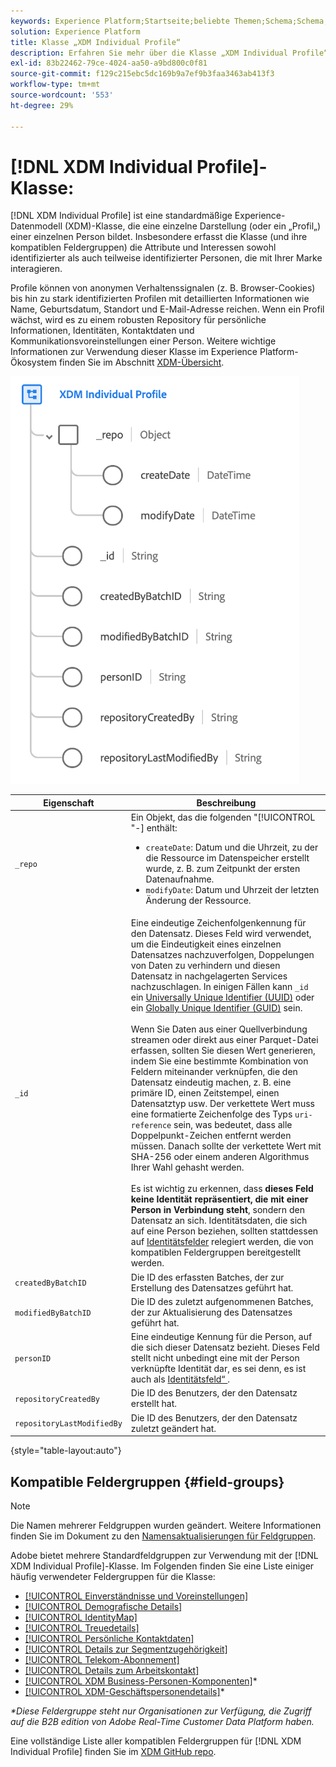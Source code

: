 ```yaml
---
keywords: Experience Platform;Startseite;beliebte Themen;Schema;Schema;XDM;individuelles Profil;Felder;Schemas;Schemata;identityMap;identität zuordnen;Identität zuordnen;Schema-Design;map;Map;Vereinigungsschema;Vereinigung
solution: Experience Platform
title: Klasse „XDM Individual Profile“
description: Erfahren Sie mehr über die Klasse „XDM Individual Profile“.
exl-id: 83b22462-79ce-4024-aa50-a9bd800c0f81
source-git-commit: f129c215ebc5dc169b9a7ef9b3faa3463ab413f3
workflow-type: tm+mt
source-wordcount: '553'
ht-degree: 29%

---
```


# [!DNL XDM Individual Profile]-Klasse:

[!DNL XDM Individual Profile] ist eine standardmäßige Experience-Datenmodell (XDM)-Klasse, die eine einzelne Darstellung (oder ein „Profil„) einer einzelnen Person bildet. Insbesondere erfasst die Klasse (und ihre kompatiblen Feldergruppen) die Attribute und Interessen sowohl identifizierter als auch teilweise identifizierter Personen, die mit Ihrer Marke interagieren.

Profile können von anonymen Verhaltenssignalen (z. B. Browser-Cookies) bis hin zu stark identifizierten Profilen mit detaillierten Informationen wie Name, Geburtsdatum, Standort und E-Mail-Adresse reichen. Wenn ein Profil wächst, wird es zu einem robusten Repository für persönliche Informationen, Identitäten, Kontaktdaten und Kommunikationsvoreinstellungen einer Person. Weitere wichtige Informationen zur Verwendung dieser Klasse im Experience Platform-Ökosystem finden Sie im Abschnitt [XDM-Übersicht](../home.md#data-behaviors).

![Ein Schemadiagramm für die Klasse „XDM Individual Profile“.](../images/classes/individual-profile.png)

| Eigenschaft | Beschreibung |
| --- | --- |
| `_repo` | Ein Objekt, das die folgenden &quot;[!UICONTROL &quot;-] enthält: <ul><li>`createDate`: Datum und die Uhrzeit, zu der die Ressource im Datenspeicher erstellt wurde, z. B. zum Zeitpunkt der ersten Datenaufnahme.</li><li>`modifyDate`: Datum und Uhrzeit der letzten Änderung der Ressource.</li></ul> |
| `_id` | Eine eindeutige Zeichenfolgenkennung für den Datensatz. Dieses Feld wird verwendet, um die Eindeutigkeit eines einzelnen Datensatzes nachzuverfolgen, Doppelungen von Daten zu verhindern und diesen Datensatz in nachgelagerten Services nachzuschlagen. In einigen Fällen kann `_id` ein [Universally Unique Identifier (UUID)](https://tools.ietf.org/html/rfc4122) oder ein [Globally Unique Identifier (GUID)](https://docs.microsoft.com/de-de/dotnet/api/system.guid?view=net-5.0) sein.<br><br>Wenn Sie Daten aus einer Quellverbindung streamen oder direkt aus einer Parquet-Datei erfassen, sollten Sie diesen Wert generieren, indem Sie eine bestimmte Kombination von Feldern miteinander verknüpfen, die den Datensatz eindeutig machen, z. B. eine primäre ID, einen Zeitstempel, einen Datensatztyp usw. Der verkettete Wert muss eine formatierte Zeichenfolge des Typs `uri-reference` sein, was bedeutet, dass alle Doppelpunkt-Zeichen entfernt werden müssen. Danach sollte der verkettete Wert mit SHA-256 oder einem anderen Algorithmus Ihrer Wahl gehasht werden.<br><br>Es ist wichtig zu erkennen, dass **dieses Feld keine Identität repräsentiert, die mit einer Person in Verbindung steht**, sondern den Datensatz an sich. Identitätsdaten, die sich auf eine Person beziehen, sollten stattdessen auf [Identitätsfelder](../schema/composition.md#identity) relegiert werden, die von kompatiblen Feldergruppen bereitgestellt werden. |
| `createdByBatchID` | Die ID des erfassten Batches, der zur Erstellung des Datensatzes geführt hat. |
| `modifiedByBatchID` | Die ID des zuletzt aufgenommenen Batches, der zur Aktualisierung des Datensatzes geführt hat. |
| `personID` | Eine eindeutige Kennung für die Person, auf die sich dieser Datensatz bezieht. Dieses Feld stellt nicht unbedingt eine mit der Person verknüpfte Identität dar, es sei denn, es ist auch als [Identitätsfeld“ &#x200B;](../schema/composition.md#identity). |
| `repositoryCreatedBy` | Die ID des Benutzers, der den Datensatz erstellt hat. |
| `repositoryLastModifiedBy` | Die ID des Benutzers, der den Datensatz zuletzt geändert hat. |

{style="table-layout:auto"}

## Kompatible Feldergruppen {#field-groups}

>[!NOTE]
>
>Die Namen mehrerer Feldgruppen wurden geändert. Weitere Informationen finden Sie im Dokument zu den [Namensaktualisierungen für Feldgruppen](../field-groups/name-updates.md).

Adobe bietet mehrere Standardfeldgruppen zur Verwendung mit der [!DNL XDM Individual Profile]-Klasse. Im Folgenden finden Sie eine Liste einiger häufig verwendeter Feldergruppen für die Klasse:

* [[!UICONTROL Einverständnisse und Voreinstellungen]](../field-groups/profile/consents.md)
* [[!UICONTROL Demografische Details]](../field-groups/profile/demographic-details.md)
* [[!UICONTROL IdentityMap]](../field-groups/profile/identitymap.md)
* [[!UICONTROL Treuedetails]](../field-groups/profile/loyalty-details.md)
* [[!UICONTROL Persönliche Kontaktdaten]](../field-groups/profile/personal-contact-details.md)
* [[!UICONTROL Details zur Segmentzugehörigkeit]](../field-groups/profile/segmentation.md)
* [[!UICONTROL Telekom-Abonnement]](../field-groups/profile/telecom-subscription.md)
* [[!UICONTROL Details zum Arbeitskontakt]](../field-groups/profile/work-contact-details.md)
* [[!UICONTROL XDM Business-Personen-Komponenten]](../field-groups/profile/business-person-components.md)\*
* [[!UICONTROL XDM-Geschäftspersonendetails]](../field-groups/profile/business-person-details.md)\*

*\*Diese Feldergruppe steht nur Organisationen zur Verfügung, die Zugriff auf die B2B edition von Adobe Real-Time Customer Data Platform haben.*

Eine vollständige Liste aller kompatiblen Feldergruppen für [!DNL XDM Individual Profile] finden Sie im [XDM GitHub repo](https://github.com/adobe/xdm/tree/master/components/fieldgroups/profile).
